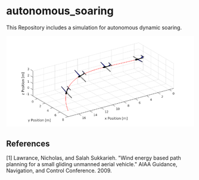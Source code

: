 # autonomous_soaring

This Repository includes a simulation for autonomous dynamic soaring.

![pathplot](/resources/dynamics.png)


## References
[1] Lawrance, Nicholas, and Salah Sukkarieh. "Wind energy based path planning for a small gliding unmanned aerial vehicle." AIAA Guidance, Navigation, and Control Conference. 2009.
